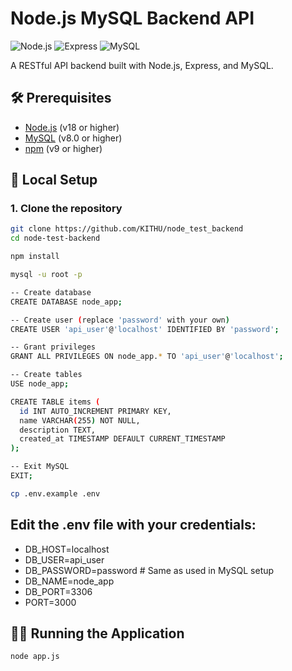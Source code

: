 # Node.js MySQL Backend API

![Node.js](https://img.shields.io/badge/Node.js-v18+-green)
![Express](https://img.shields.io/badge/Express-v4.18+-lightgrey)
![MySQL](https://img.shields.io/badge/MySQL-v8.0+-blue)

A RESTful API backend built with Node.js, Express, and MySQL.

## 🛠️ Prerequisites

- [Node.js](https://nodejs.org/) (v18 or higher)
- [MySQL](https://www.mysql.com/) (v8.0 or higher)
- [npm](https://www.npmjs.com/) (v9 or higher)

## 🚀 Local Setup

### 1. Clone the repository
```bash
git clone https://github.com/KITHU/node_test_backend
cd node-test-backend

npm install

mysql -u root -p

-- Create database
CREATE DATABASE node_app;

-- Create user (replace 'password' with your own)
CREATE USER 'api_user'@'localhost' IDENTIFIED BY 'password';

-- Grant privileges
GRANT ALL PRIVILEGES ON node_app.* TO 'api_user'@'localhost';

-- Create tables
USE node_app;

CREATE TABLE items (
  id INT AUTO_INCREMENT PRIMARY KEY,
  name VARCHAR(255) NOT NULL,
  description TEXT,
  created_at TIMESTAMP DEFAULT CURRENT_TIMESTAMP
);

-- Exit MySQL
EXIT;

cp .env.example .env

```

## Edit the .env file with your credentials:


- DB_HOST=localhost
- DB_USER=api_user
- DB_PASSWORD=password  # Same as used in MySQL setup
- DB_NAME=node_app
- DB_PORT=3306
- PORT=3000

## 🏃‍♂️ Running the Application
```bash
node app.js

```
